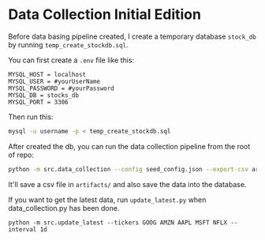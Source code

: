 # Data Collection Initial Edition 

Before data basing pipeline created, I create a temporary database `stock_db` by running `temp_create_stockdb.sql`.

You can first create a `.env` file like this:
```
MYSQL_HOST = localhost
MYSQL_USER = #yourUserName
MYSQL_PASSWORD = #yourPassword
MYSQL_DB = stocks_db
MYSQL_PORT = 3306
```

Then run this:

```bash
mysql -u username -p < temp_create_stockdb.sql
```

After created the db, you can run the data collection pipeline from the root of repo:
```bash
python -m src.data_collection --config seed_config.json --export-csv artifacts/test_collection.csv
```
It'll save a csv file in `artifacts/` and also save the data into the database.

If you want to get the latest data, run `update_latest.py` when data_collection.py has been done.
```
python -m src.update_latest --tickers GOOG AMZN AAPL MSFT NFLX --interval 1d
```